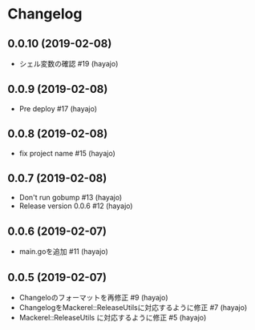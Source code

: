 # Changelog

## 0.0.10 (2019-02-08)

* シェル変数の確認 #19 (hayajo)


## 0.0.9 (2019-02-08)

* Pre deploy #17 (hayajo)


## 0.0.8 (2019-02-08)

* fix project name #15 (hayajo)


## 0.0.7 (2019-02-08)

* Don't run gobump #13 (hayajo)
* Release version 0.0.6 #12 (hayajo)


## 0.0.6 (2019-02-07)

* main.goを追加 #11 (hayajo)


## 0.0.5 (2019-02-07)

* Changeloのフォーマットを再修正 #9 (hayajo)
* ChangelogをMackerel::ReleaseUtilsに対応するように修正 #7 (hayajo)
* Mackerel::ReleaseUtils に対応するように修正 #5 (hayajo)

